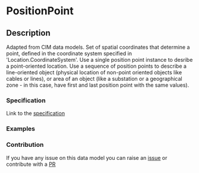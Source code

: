 # PositionPoint

## Description 

Adapted from CIM data models. Set of spatial coordinates that determine a point, defined in the coordinate system specified in 'Location.CoordinateSystem'. Use a single position point instance to desribe a point-oriented location. Use a sequence of position points to describe a line-oriented object (physical location of non-point oriented objects like cables or lines), or area of an object (like a substation or a geographical zone - in this case, have first and last position point with the same values).
### Specification

Link to the [specification](https://smart-data-models.github.io/dataModel.EnergyCIM/PositionPoint/doc/spec.md)
### Examples
### Contribution

 If you have any issue on this data model you can raise an [issue](https://github.com/smart-data-models/dataModel.EnergyCIM/issues)  or contribute with a [PR](https://github.com/smart-data-models/dataModel.EnergyCIM/pulls)